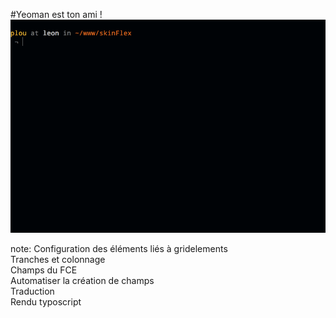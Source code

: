 <!-- .slide: data-breadcrumb="typo3,skinFlex,générateur" -->
#Yeoman est ton ami !
<img src="img/demo-custom.gif" alt="" class="fragment fade-in"/>

note:
  Configuration des éléments liés à gridelements<br>
  Tranches et colonnage<br>
  Champs du FCE<br>
  Automatiser la création de champs<br>
  Traduction<br>
  Rendu typoscript
